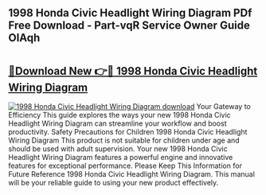## 1998 Honda Civic Headlight Wiring Diagram PDf Free Download - Part-vqR Service Owner Guide OIAqh

# <h2><a href="http://dfqnt4.blite.top/?on=1998+Honda+Civic+Headlight+Wiring+Diagram">🔗Download New 👉🔴 1998 Honda Civic Headlight Wiring Diagram</a></h2>

[![1998 Honda Civic Headlight Wiring Diagram download](https://i.imgur.com/lujVjoI.png)](http://dfqnt4.blite.top/?on=1998+Honda+Civic+Headlight+Wiring+Diagram)
Your Gateway to Efficiency This guide explores the ways your new 1998 Honda Civic Headlight Wiring Diagram can streamline your workflow and boost productivity. Safety Precautions for Children 1998 Honda Civic Headlight Wiring Diagram This product is not suitable for children under age and should be used with adult supervision. Your new 1998 Honda Civic Headlight Wiring Diagram features a powerful engine and innovative features for exceptional performance. Please Keep This Information for Future Reference 1998 Honda Civic Headlight Wiring Diagram. This manual will be your reliable guide to using your new product effectively.
